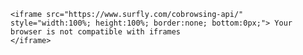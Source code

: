 <html>

    <iframe src="https://www.surfly.com/cobrowsing-api/" style="width:100%; height:100%; border:none; bottom:0px;"> Your browser is not compatible with iframes
    </iframe>

</html>





